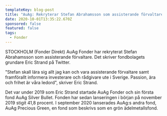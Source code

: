 ```yaml
---
templateKey: blog-post
title: "AuAg: Rekryterar Stefan Abrahamsson som assisterande förvaltare"
date: 2020-10-01T13:35:22.670Z
sponsored: false
featured: false
tags:
  - Fonder
---
```

STOCKHOLM (Fonder Direkt) AuAg Fonder har rekryterat Stefan Abrahamsson som assisterande förvaltare. Det skriver fondbolagets grundare Eric Strand på Twitter.

"Stefan skall lära sig allt jag kan och vara assisterande förvaltare samt framförallt informera investerare och rådgivare ute i Sverige. Passion, ära och frihet är våra ledord", skriver Eric Strand.

Det var under 2019 som Eric Strand startade AuAg Fonder och sin första fond AuAg Silver Bullet. Fonden har sedan lanseringen i början på november 2019 stigit 41,8 procent. I september 2020 lanserades AuAg:s andra fond, AuAg Precious Green, en fond som beskrivs som en grön ädelmetallsfond.